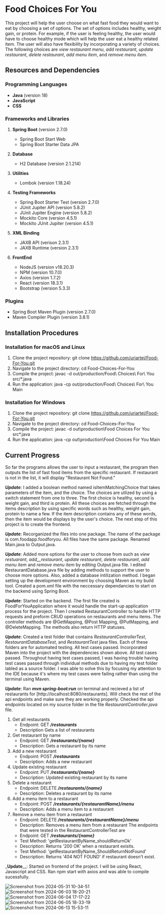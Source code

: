 # Food Choices For You
This project will help the user choose on what fast food they would want to eat by choosing
a set of options. The set of options includes healthy, weight gain, or protein. For example,
if the user is feeling healthy, the user would have to choose healthy mode which will help the 
user eat a healthy related item. The user will also have flexibility by incorporating a variety
of choices. The following choices are _view restaurant menu_, _add restaurant_, _update restaurant_,
_delete restaurant_, _add menu item_, and _remove menu item_. 

## Resources and Dependencies

### Programming Languages
- **Java** (version 18)
- **JavaScript**
- **CSS**

### Frameworks and Libraries
1. **Spring Boot** (version 2.7.0)
   - Spring Boot Start Web
   - Spring Boot Starter Data JPA

2. **Database**
   - H2 Database (version 2.1.214)

3. **Utilities**
   - Lombok (version 1.18.24)

4. **Testing Frameworks**
   - Spring Boot Starter Test (version 2.7.0)
   - JUnit Jupiter API (version 5.8.2)
   - JUnit Jupiter Engine (version 5.8.2)
   - Mockito Core (version 4.5.1)
   - Mockito JUnit Jupiter (version 4.5.1)

5. **XML Binding**
   - JAXB API (verison 2.3.1)
   - JAXB Runtime (version 2.3.1)

6. **FrontEnd**
    - NodeJS (version v18.20.3)
    - NPM (version 10.7.0) 
    - Axios (version 1.7.2)
    - React (version 18.3.1)
    - Bootstrap (version 5.3.3)

### Plugins
   - Spring Boot Maven Plugin (version 2.7.0)
   - Maven Compiler Plugin (version 3.8.1)

## Installation Procedures

### Installation for macOS and Linux
1. Clone the project repository:
   git clone https://github.com/uriartej/Food-For-You.git
2. Navigate to the project directory: 
   cd Food-Choices-For-You
3. Compile the project:
   javac -d out/production/Food\ Choices\ For\ You src/*.java
4. Run the application:
   java -cp out/production/Food\ Choices\ For\ You Main
### Installation for Windows
1. Clone the project repository:
   git clone https://github.com/uriartej/Food-For-You.git
2. Navigate to the project directory:
   cd Food-Choices-For-You
3. Compile the project:
   javac -d out\production\Food Choices For You src\*.java
4. Run the application:
   java -cp out\production\Food Choices For You Main

## Current Progress
So far the programs allows the user to input a restaurant, the program then outputs the list
of fast food items from the specific restaurant. If restaurant is not in the list, it will 
display "Restaurant Not Found."

_**Update**_:
I added a boolean method named isItemMatchingChoice that takes parameters of the item, and the
choice. The choices are utlized by using a switch statement from one to three. The first choice
is healthy, second is weight gain, and third is protein. All these choices are fetched through
the items description by using specific words such as healthy, weight gain, protein to name a few.
If the item description contains any of these words, then the item would be displays by the user's
choice. The next step of this project is to create the frontend.

_**Update**_:
Recorganized the files into one package. The name of the package is com.foodapp.foodforyou. All 
files have the same package. Renamed Main.java to Output.java.

_**Update**_: 
Added more options for the user to choose from such as _view restuarant_, _add__restaurant_, _update 
restaurant_, _delete restaurant_, _add menu item_ and _remove menu item_ by editing Output.java file.
I edited RestaurantDatabase.java file by adding methods to support the user to choose more options. 
Also, added a database intilization method. I began setting up the development environment by choosing
Maven as my build tool. Created a pom.xml file with the neccessary dependancies to start on the backend 
using Spring Boot. 

_**Update**_:
Started on the backend. The first file created is FoodForYouApplication where it would handle the 
start-up application process for the project. Then I created RestaurantController to handle HTTP requests
and preform CRUD operations on restaurants and menu items. The controller methods are @GetMapping, @Post
Mapping, @PutMapping, and @DeleteMapping. The methods also return HTTP statuses. 

_**Update**_:
Created a test folder that contains _RestaurantControllerTest_, _RestaurantDatabaseTest_, and _RestaurantTest_ java
files. Each of these folders are for automated testing. All test cases passed. Incorporated Maven into 
the project with the dependencies shown above. All test cases passed. Throughout having test cases passed, I 
was having trouble having test cases passed through individual methods due to having my test folder labled as
a source folder. I was able to solve this by focusing my attention to the IDE because it's where my test cases
were failing rather than using the terminal using Maven.

_**Update**_:
Ran _**mvn spring-boot:run**_ on terminal and recieved a list of restaurants for [http://localhost:8080/restaurants].
Will check the rest of the api endpoints and make sure they are working properly. Checked the api endpoints located
on my source folder in the file _RestaurantController.java_ file. 
   1. Get all restaurants
      - Endpoint: GET _**/restaurants**_
      - Description Gets a list of restaurants
   2. Get restaurant by name
      - Endpoint: GET **_/restaurants/{name}_**
      - Description: Gets a restaurant by its name
   3. Add a new restaurant
      - Endpoint: POST **_/restaurants_**
      - Description: Adds a new restaurant
   4. Update existing restaurant
      - Endpoint: PUT **_/restaurants/{name}_**
      - Description: Updated existing restaurant by its name
   5. Delete a restaurant
      - Endpoint: DELETE **_/restaurants/{name}_**
      - Description: Deletes a restaurant by its name
   6. Add a menu item to a restaurant
      - Endpoint: POST **_/restaurants/{restaurantName}/menu_**
      - Description: Adds a menu item to a restaurant
   7. Remove a menu item from a restaurant
      - Endpoint: DELETE **_/restaurants/{restaurantName}/menu_**
      - Description: Removes a menu item from a restaurant
   The endpoints that were tested in the RestaurantControllerTest are
      - Endpoint: GET **_/restaurants/{name}_**
      - Test Method: 'getRestaurantByName_shouldReturnOk'
      - Description: Returns '200 OK' when a restaurant exisits.
      - Test Method: 'getRestaurantByName_ShouldReturnNotFound'
      - Description: Returns '404 NOT FOUND' if restaurant doesn't exist.
   
   _**Update**__:
   Started on frontend of the project. I will be using React, Javascript and CSS. Ran npm start with axios and was
   able to compile sucessfully. 

![Screenshot from 2024-05-31 10-34-51](https://github.com/uriartej/Food-For-You/assets/99374424/b0f80504-40dd-4761-b6f1-0c87585b79ab)
![Screenshot from 2024-06-03 18-20-21](https://github.com/uriartej/Food-For-You/assets/99374424/94a10cc8-f734-4e63-b0a7-7b48fc1144ef)
![Screenshot from 2024-06-04 17-17-22](https://github.com/uriartej/Food-For-You/assets/99374424/a8017565-a19c-4b0f-8c65-a5320fed1e22)
![Screenshot from 2024-06-05 18-33-19](https://github.com/uriartej/Food-For-You/assets/99374424/b40cab35-da4d-46df-9f6f-df3e61fc1a11)
![Screenshot from 2024-06-13 15-53-11](https://github.com/uriartej/Food-For-You/assets/99374424/9e781f51-d034-4ccf-a94e-43ada6121072)


